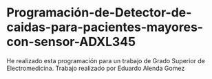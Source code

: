 # Programación-de-Detector-de-caidas-para-pacientes-mayores-con-sensor-ADXL345
He realizado esta programación para un trabajo de Grado Superior de Electromedicina.
Trabajo realizado por Eduardo Alenda Gomez
